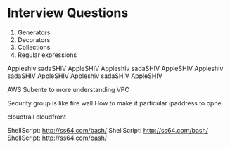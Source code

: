 Interview Questions
===================
1. Generators
2. Decorators
3. Collections
4. Regular expressions

Appleshiv sadaSHIV AppleSHIV
Appleshiv sadaSHIV AppleSHIV
Appleshiv sadaSHIV AppleSHIV
Appleshiv sadaSHIV AppleSHIV


AWS Subente to more understanding
VPC

Security group is like fire wall
How to make it particular ipaddress to opne

cloudtrail
cloudfront




























ShellScript: http://ss64.com/bash/
ShellScript: http://ss64.com/bash/
ShellScript: http://ss64.com/bash/
